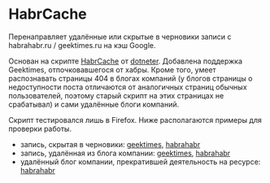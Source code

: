 # HabrCache
Перенаправляет удалённые или скрытые в черновики записи с habrahabr.ru / geektimes.ru на кэш Google.

Основан на скрипте [HabrCache](http://userscripts-mirror.org/scripts/show/136481) от [dotneter](http://userscripts-mirror.org/users/138395.html). Добавлена поддержка Geektimes, отпочковавшегося от хабры. Кроме того, умеет распознавать страницы 404 в блогах компаний (у блогов страницы о недоступности поста отличаются от аналогичных страниц обычных пользователей, поэтому старый скрипт на этих страницах не срабатывал) и сами удалённые блоги компаний.

Скрипт тестировался лишь в Firefox. Ниже располагаются примеры для проверки работы.

* запись, скрытая в черновики: [geektimes](http://geektimes.ru/post/269660/), [habrahabr](http://habrahabr.ru/post/161695/)
* запись, удалённая из блога компании: [geektimes](http://geektimes.ru/company/ua-hosting/blog/251006/), [habrahabr](http://habrahabr.ru/company/muk/blog/255299/)
* удалённый блог компании, прекратившей деятельность на ресурсе: [habrahabr](https://habrahabr.ru/company/teradata/blog/)
